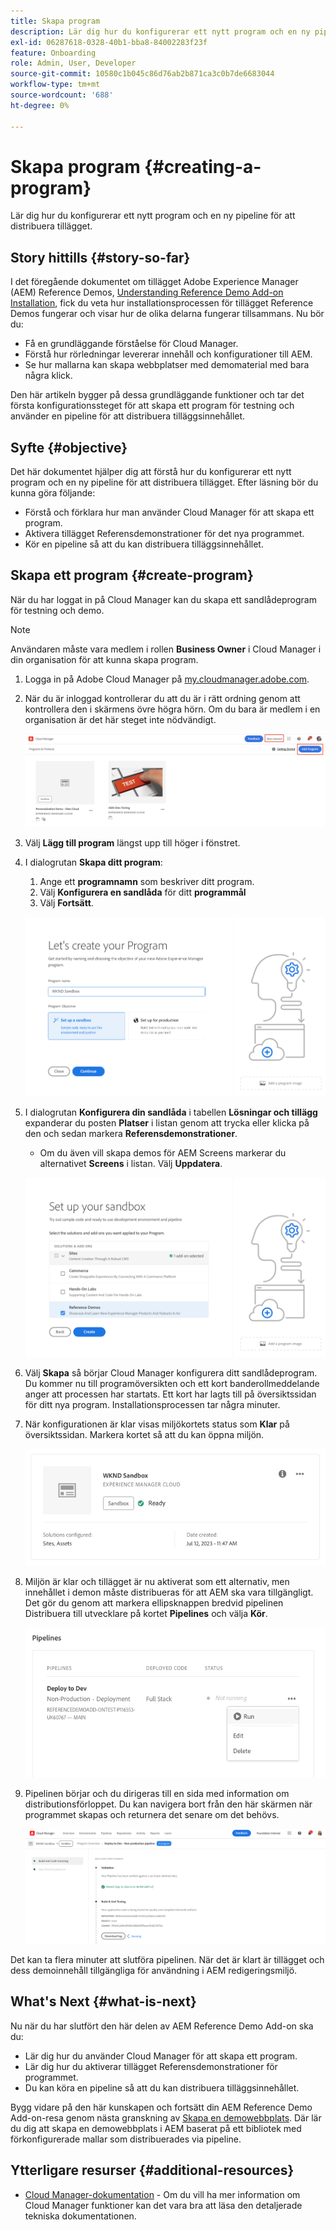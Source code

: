 ```yaml
---
title: Skapa program
description: Lär dig hur du konfigurerar ett nytt program och en ny pipeline för att distribuera tillägget.
exl-id: 06287618-0328-40b1-bba8-84002283f23f
feature: Onboarding
role: Admin, User, Developer
source-git-commit: 10580c1b045c86d76ab2b871ca3c0b7de6683044
workflow-type: tm+mt
source-wordcount: '688'
ht-degree: 0%

---
```



# Skapa program {#creating-a-program}

Lär dig hur du konfigurerar ett nytt program och en ny pipeline för att distribuera tillägget.

## Story hittills {#story-so-far}

I det föregående dokumentet om tillägget Adobe Experience Manager (AEM) Reference Demos, [Understanding Reference Demo Add-on Installation](installation.md), fick du veta hur installationsprocessen för tillägget Reference Demos fungerar och visar hur de olika delarna fungerar tillsammans. Nu bör du:

* Få en grundläggande förståelse för Cloud Manager.
* Förstå hur rörledningar levererar innehåll och konfigurationer till AEM.
* Se hur mallarna kan skapa webbplatser med demomaterial med bara några klick.

Den här artikeln bygger på dessa grundläggande funktioner och tar det första konfigurationssteget för att skapa ett program för testning och använder en pipeline för att distribuera tilläggsinnehållet.

## Syfte {#objective}

Det här dokumentet hjälper dig att förstå hur du konfigurerar ett nytt program och en ny pipeline för att distribuera tillägget. Efter läsning bör du kunna göra följande:

* Förstå och förklara hur man använder Cloud Manager för att skapa ett program.
* Aktivera tillägget Referensdemonstrationer för det nya programmet.
* Kör en pipeline så att du kan distribuera tilläggsinnehållet.

## Skapa ett program {#create-program}

När du har loggat in på Cloud Manager kan du skapa ett sandlådeprogram för testning och demo.

>[!NOTE]
>
>Användaren måste vara medlem i rollen **Business Owner** i Cloud Manager i din organisation för att kunna skapa program.

1. Logga in på Adobe Cloud Manager på [my.cloudmanager.adobe.com](https://my.cloudmanager.adobe.com/).

1. När du är inloggad kontrollerar du att du är i rätt ordning genom att kontrollera den i skärmens övre högra hörn. Om du bara är medlem i en organisation är det här steget inte nödvändigt.

   ![Cloud Manager - översikt](assets/cloud-manager.png)

1. Välj **Lägg till program** längst upp till höger i fönstret.

1. I dialogrutan **Skapa ditt program**:

   1. Ange ett **programnamn** som beskriver ditt program.
   1. Välj **Konfigurera en sandlåda** för ditt **programmål**
   1. Välj **Fortsätt**.

   ![Dialogrutan Skapa program](assets/create-program.png)

1. I dialogrutan **Konfigurera din sandlåda** i tabellen **Lösningar och tillägg** expanderar du posten **Platser** i listan genom att trycka eller klicka på den och sedan markera **Referensdemonstrationer**.

   * Om du även vill skapa demos för AEM Screens markerar du alternativet **Screens** i listan. Välj **Uppdatera**.

   ![Väljer tillägg för referensdemo i programkonfiguration](assets/select-reference-demo-add-on.png)


1. Välj **Skapa** så börjar Cloud Manager konfigurera ditt sandlådeprogram. Du kommer nu till programöversikten och ett kort banderollmeddelande anger att processen har startats. Ett kort har lagts till på översiktssidan för ditt nya program. Installationsprocessen tar några minuter.

1. När konfigurationen är klar visas miljökortets status som **Klar** på översiktssidan. Markera kortet så att du kan öppna miljön.

   ![Programmet har skapats](assets/ready.png)

1. Miljön är klar och tillägget är nu aktiverat som ett alternativ, men innehållet i demon måste distribueras för att AEM ska vara tillgängligt. Det gör du genom att markera ellipsknappen bredvid pipelinen Distribuera till utvecklare på kortet **Pipelines** och välja **Kör**.

   ![Start](assets/run.png)

1. Pipelinen börjar och du dirigeras till en sida med information om distributionsförloppet. Du kan navigera bort från den här skärmen när programmet skapas och returnera det senare om det behövs.

   ![Distribution](assets/deployment.png)

Det kan ta flera minuter att slutföra pipelinen. När det är klart är tillägget och dess demoinnehåll tillgängliga för användning i AEM redigeringsmiljö.

## What&#39;s Next {#what-is-next}

Nu när du har slutfört den här delen av AEM Reference Demo Add-on ska du:

* Lär dig hur du använder Cloud Manager för att skapa ett program.
* Lär dig hur du aktiverar tillägget Referensdemonstrationer för programmet.
* Du kan köra en pipeline så att du kan distribuera tilläggsinnehållet.

Bygg vidare på den här kunskapen och fortsätt din AEM Reference Demo Add-on-resa genom nästa granskning av [Skapa en demowebbplats](create-site.md). Där lär du dig att skapa en demowebbplats i AEM baserat på ett bibliotek med förkonfigurerade mallar som distribuerades via pipeline.

## Ytterligare resurser {#additional-resources}

* [Cloud Manager-dokumentation](https://experienceleague.adobe.com/docs/experience-manager-cloud-service/content/onboarding/onboarding-concepts/cloud-manager-introduction.html) - Om du vill ha mer information om Cloud Manager funktioner kan det vara bra att läsa den detaljerade tekniska dokumentationen.
